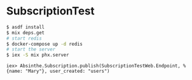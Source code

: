# SubscriptionTest

```sh
$ asdf install
$ mix deps.get
# start redis
$ docker-compose up -d redis
# start the server
$ iex -S mix phx.server
```

```
iex> Absinthe.Subscription.publish(SubscriptionTestWeb.Endpoint, %{name: "Mary"}, user_created: "users")
```
